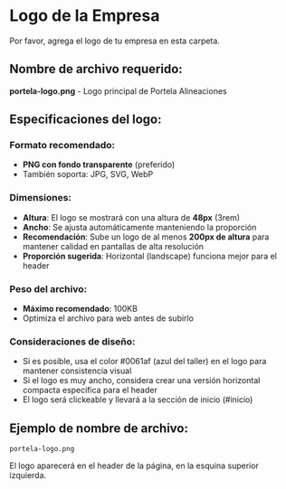 # Logo de la Empresa

Por favor, agrega el logo de tu empresa en esta carpeta.

## Nombre de archivo requerido:

**portela-logo.png** - Logo principal de Portela Alineaciones

## Especificaciones del logo:

### Formato recomendado:
- **PNG con fondo transparente** (preferido)
- También soporta: JPG, SVG, WebP

### Dimensiones:
- **Altura**: El logo se mostrará con una altura de **48px** (3rem)
- **Ancho**: Se ajusta automáticamente manteniendo la proporción
- **Recomendación**: Sube un logo de al menos **200px de altura** para mantener calidad en pantallas de alta resolución
- **Proporción sugerida**: Horizontal (landscape) funciona mejor para el header

### Peso del archivo:
- **Máximo recomendado**: 100KB
- Optimiza el archivo para web antes de subirlo

### Consideraciones de diseño:
- Si es posible, usa el color #0061af (azul del taller) en el logo para mantener consistencia visual
- Si el logo es muy ancho, considera crear una versión horizontal compacta específica para el header
- El logo será clickeable y llevará a la sección de inicio (#inicio)

## Ejemplo de nombre de archivo:
```
portela-logo.png
```

El logo aparecerá en el header de la página, en la esquina superior izquierda.

